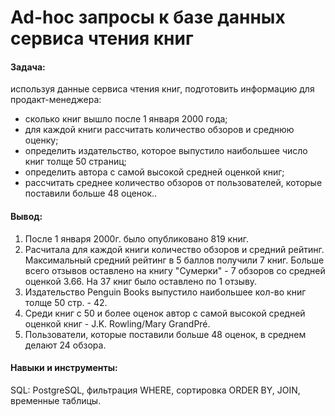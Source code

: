 # Ad-hoc запросы к базе данных сервиса чтения книг

#### Задача: 
используя данные сервиса чтения книг, подготовить информацию для продакт-менеджера:
- сколько книг вышло после 1 января 2000 года;
- для каждой книги рассчитать количество обзоров и среднюю оценку;
- определить издательство, которое выпустило наибольшее число книг толще 50 страниц;
- определить автора с самой высокой средней оценкой книг;
- рассчитать среднее количество обзоров от пользователей, которые поставили больше 48 оценок.. 

#### Вывод: 
1. После 1 января 2000г. было опубликовано 819 книг.
2. Расчитала для каждой книги количество обзоров и средний рейтинг. Максимальный средний рейтинг в 5 баллов получили 7 книг. Больше всего отзывов оставлено на книгу "Сумерки" - 7 обзоров со средней оценкой 3.66. На 37 книг было оставлено по 1 отзыву.
3. Издательство Penguin Books выпустило наибольшее кол-во книг толще 50 стр. - 42.
4. Среди книг с 50 и более оценок автор с самой высокой средней оценкой книг - J.K. Rowling/Mary GrandPré.
5. Пользователи, которые поставили больше 48 оценок, в среднем делают 24 обзора.

#### Навыки и инструменты: 
SQL: PostgreSQL, фильтрация WHERE, сортировка ORDER BY, JOIN, временные таблицы.
